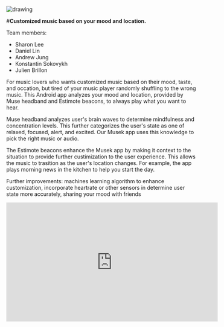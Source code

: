 ![drawing](https://raw.githubusercontent.com/wearhackstoronto/musek/master/mindfulhacks/app/src/main/res/drawable/appicon.png?token=AHQN1xUEEoih8opsGte-WMbQIoeJVQw0ks5VWK2IwA%3D%3D)

#**Customized music based on your mood and location.**

Team members: 
* Sharon Lee
* Daniel Lin
* Andrew Jung
* Konstantin Sokovykh
* Julien Brillon

For music lovers who wants customized music based on their mood, taste, and occation, but tired of your music player randomly shuffling to the wrong music. This Android app analyzes your mood and location, provided by Muse headband and Estimote beacons, to always play what you want to hear. 

Muse headband analyzes user's brain waves to determine mindfulness and concentration levels. This further categorizes the user's state as one of relaxed, focused, alert, and excited. Our Musek app uses this knowledge to pick the right music or audio. 

The Estimote beacons enhance the Musek app by making it context to the situation to provide further custimization to the user experience. This allows the music to trasition as the user's location changes. For example, the app plays morning news in the kitchen to help you start the day.

Further improvements:  machines learning algorithm to enhance customization, incorporate heartrate or other sensors in determine user state more accurately, sharing your mood with friends

<iframe width="560" height="315" src="https://www.youtube.com/embed/77fl8fEEzDs" frameborder="0" allowfullscreen></iframe>
